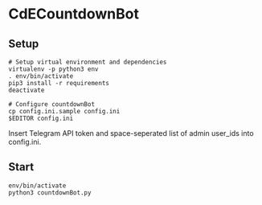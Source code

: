 # CdECountdownBot

## Setup

```
# Setup virtual environment and dependencies
virtualenv -p python3 env
. env/bin/activate
pip3 install -r requirements
deactivate

# Configure countdownBot
cp config.ini.sample config.ini
$EDITOR config.ini
```

Insert Telegram API token and space-seperated list of admin user_ids into config.ini.

## Start

```
env/bin/activate
python3 countdownBot.py
```